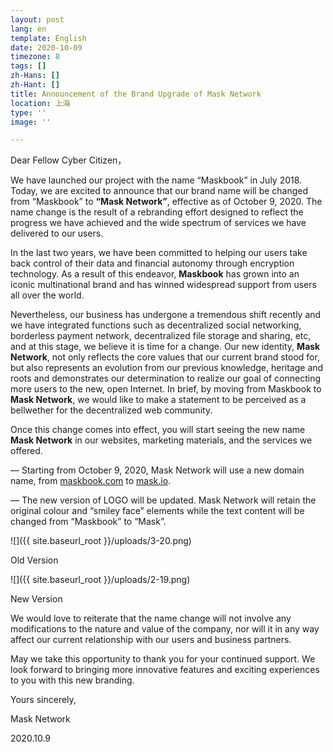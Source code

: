 ```yaml
---
layout: post
lang: en
template: English
date: 2020-10-09
timezone: 8
tags: []
zh-Hans: []
zh-Hant: []
title: Announcement of the Brand Upgrade of Mask Network
location: 上海
type: ''
image: ''

---
```

Dear Fellow Cyber Citizen，

We have launched our project with the name “Maskbook” in July 2018. Today, we are excited to announce that our brand name will be changed from “Maskbook” to **“Mask Network”**, effective as of October 9, 2020. The name change is the result of a rebranding effort designed to reflect the progress we have achieved and the wide spectrum of services we have delivered to our users.

In the last two years, we have been committed to helping our users take back control of their data and financial autonomy through encryption technology. As a result of this endeavor, **Maskbook** has grown into an iconic multinational brand and has winned widespread support from users all over the world.

Nevertheless, our business has undergone a tremendous shift recently and we have integrated functions such as decentralized social networking, borderless payment network, decentralized file storage and sharing, etc, and at this stage, we believe it is time for a change. Our new identity, **Mask Network**, not only reflects the core values that our current brand stood for, but also represents an evolution from our previous knowledge, heritage and roots and demonstrates our determination to realize our goal of connecting more users to the new, open Internet. In brief, by moving from Maskbook to **Mask Network**, we would like to make a statement to be perceived as a bellwether for the decentralized web community.

Once this change comes into effect, you will start seeing the new name **Mask Network** in our websites, marketing materials, and the services we offered.

— Starting from October 9, 2020, Mask Network will use a new domain name, from [maskbook.com](http://maskbook.com/) to [mask.io](http://mask.io/).

— The new version of LOGO will be updated. Mask Network will retain the original colour and “smiley face” elements while the text content will be changed from “Maskbook” to “Mask”.

![]({{ site.baseurl_root }}/uploads/3-20.png)

Old Version

![]({{ site.baseurl_root }}/uploads/2-19.png)

New Version

We would love to reiterate that the name change will not involve any modifications to the nature and value of the company, nor will it in any way affect our current relationship with our users and business partners.

May we take this opportunity to thank you for your continued support. We look forward to bringing more innovative features and exciting experiences to you with this new branding.

Yours sincerely,

Mask Network

2020\.10.9